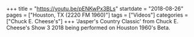 +++
title = "https://youtu.be/pENKwPx3BLs"
startdate = "2018-08-26"
pages = ["Houston, TX (2220 FM 1960)"]
tags = ["Videos"]
categories = ["Chuck E. Cheese's"]
+++
'Jasper's Country Classic' from Chuck E. Cheese's Show 3 2018 being performed on Houston 1960's Beta.
